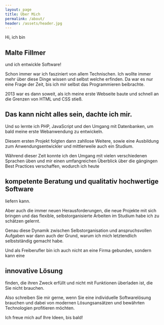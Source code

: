 ```yaml
---
layout: page
title: Über Mich
permalink: /about/
header: /assets/header.jpg
---
```


Hi, ich bin 

## Malte Fillmer 
und ich entwickle Software!

Schon immer war ich fasziniert von allem Technischen. Ich wollte immer mehr über diese Dinge wissen und selbst welche erfinden. Da war es nur eine Frage der Zeit, bis ich mir selbst das Programmieren beibrachte. 

2013 war es dann soweit, als ich meine erste Webseite baute und schnell an die Grenzen von HTML und CSS stieß. 

## Das kann nicht alles sein, dachte ich mir.

Und so lernte ich PHP, JavaScript und den Umgang mit Datenbanken, um bald meine erste Webanwendung zu entwickeln.

Diesem ersten Projekt folgten dann zahllose Weitere, sowie eine Ausbildung zum Anwendungsentwickler und mittlerweile auch ein Studium. 

Während dieser Zeit konnte ich den Umgang mit vielen verschiedenen Sprachen üben und mir einen umfangreichen Überblick über die gängingen Best Practices verschaffen, wodurch ich heute 
## kompetente Beratung und qualitativ hochwertige Software
 liefern kann.

Aber auch die immer neuen Herausforderungen, die neue Projekte mit sich bringen und das flexible, selbstorganisierte Arbeiten im Studium habe ich zu schätzen gelernt. 

Genau diese Dynamik zwischen Selbstorganisation und anspruchsvollen Aufgaben war dann auch der Grund, warum ich mich letztendlich selbstständig gemacht habe. 

Und als Freiberufler bin ich auch nicht an eine Firma gebunden, sondern kann eine 
## innovative Lösung 
finden, die ihren Zweck erfüllt und nicht mit Funktionen überladen ist, die Sie nicht brauchen.

Also schreiben Sie mir gerne, wenn Sie eine individuelle Softwarelösung brauchen und dabei von modernen Lösungsansätzen und bewährten Technologien profitieren möchten. 

Ich freue mich auf Ihre Ideen, bis bald!